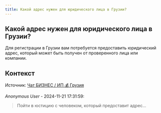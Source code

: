 ```yaml
---
title: Какой адрес нужен для юридического лица в Грузии?
---
```


## Какой адрес нужен для юридического лица в Грузии?

Для регистрации в Грузии вам потребуется предоставить юридический адрес, который может быть получен от проверенного лица или компании.

## Контекст

Источник: [Чат БИЗНЕС / ИП 💰 Грузия](https://t.me/ip_ge)

_Anonymous User_ - 2024-11-21 17:31:59:

> Пойти в юстицию с человеком, который предоставит адрес...
